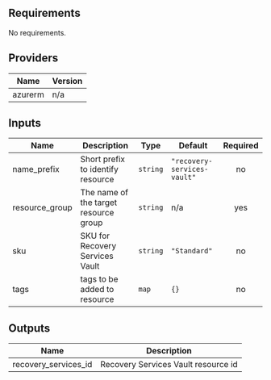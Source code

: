 ## Requirements

No requirements.

## Providers

| Name | Version |
|------|---------|
| azurerm | n/a |

## Inputs

| Name | Description | Type | Default | Required |
|------|-------------|------|---------|:--------:|
| name\_prefix | Short prefix to identify resource | `string` | `"recovery-services-vault"` | no |
| resource\_group | The name of the target resource group | `string` | n/a | yes |
| sku | SKU for Recovery Services Vault | `string` | `"Standard"` | no |
| tags | tags to be added to resource | `map` | `{}` | no |

## Outputs

| Name | Description |
|------|-------------|
| recovery\_services\_id | Recovery Services Vault resource id |


